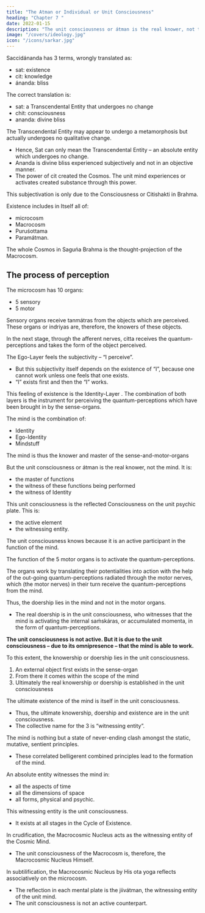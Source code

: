 ```yaml
---
title: "The Atman or Individual or Unit Consciousness"
heading: "Chapter 7 "
date: 2022-01-15
description: "The unit consciousness or átman is the real knower, not the mind. It is the master of functions the witness of these functions being performed, the witness of Identity"
image: "/covers/ideology.jpg"
icon: "/icons/sarkar.jpg"
---
```



Saccidánanda has 3 terms, wrongly translated as:
- sat: existence
- cit: knowledge
- ánanda: bliss 

The correct translation is:
- sat: a Transcendental Entity that undergoes no change
- chit: consciousness
- ananda: divine bliss

<!--  sat means “ – . “Existence” is a relative term and conveys the sense of existence under certain relative conditions of time, place and person. Sat implies “unchangeable”.  -->

The Transcendental Entity may appear to undergo a metamorphosis but actually undergoes no qualitative change.
- Hence, Sat can only mean the Transcendental Entity – an absolute entity which undergoes no change.
- Ananda is divine bliss experienced subjectively and not in an objective manner.
- The power of cit created the Cosmos. The unit mind experiences or activates created substance through this power. 

This subjectivation is only due to the Consciousness or Citishakti in Brahma.

<!-- Saguńa Brahma --> Existence includes in Itself all of:
- microcosm
- Macrocosm
- Puruśottama
- Paramátman. 

The whole Cosmos in Saguńa Brahma is the thought-projection of the Macrocosm. 


## The process of perception 

<!-- of different objects in the Cosmos by the microcosm. -->

The microcosm has 10 organs:
- 5 sensory 
- 5 motor

Sensory organs receive tanmátras from the objects which are perceived. These organs or indriyas are, therefore, the knowers of these objects. 

In the next stage, through the afferent nerves, citta receives the quantum-perceptions <!-- tanmátras --> and takes the form of the object perceived. 

The Ego-Layer <!-- Ahaḿtattva --> feels the subjectivity – “I perceive”. 
- But this subjectivity itself depends on the existence of “I”, because one cannot work unless one feels that one exists. 
- “I” exists first and then the “I” works. 

This feeling of existence is the Identity-Layer <!-- Mahattattva -->. The combination of both layers <!--  ahaḿtattva and mahattattva --> is the instrument for perceiving the quantum-perceptions <!-- tanmátras --> which have been brought in by the sense-organs. 

The mind is the combination of: <!-- (mahat, aham and citta) --> 
- Identity
- Ego-Identity
- Mindstuff

The mind is thus the knower and master of the sense-and-motor-organs<!--  indriyas --><!-- , that is why the mind is said to be the master of the organs. --> 

But the unit consciousness or átman is the real knower, not the mind. It is:
- the master of functions
- the witness of these functions being performed
- the witness of Identity <!-- mahattattva -->

<!-- “I exist,” “I do,” and done “I” are functional forms.  -->

<!-- There is another entity who is . This witnessing entity is the .  -->

<!-- The knower of the mind itself is the átman. Hence the ultimate knowership (jiṋátrtva) lies in the átman and not in the mind;  -->

This unit consciousness is the reflected Consciousness on the unit psychic plate. This is:
- the active element
- the witnessing entity. 

The unit consciousness knows because it is an active participant in the function of the mind.

The function of the 5 motor organs is to activate the quantum-perceptions. 

The organs work by translating their potentialities into action with the help of the out-going quantum-perceptions <!-- tanmátras --> radiated through the motor nerves, which (the motor nerves) in their turn receive the <!-- tanmátras --> quantum-perceptions from the mind. 

Thus, the doership lies in the mind and not in the motor organs. 
- The real doership is in the unit consciousness, who witnesses that the mind is activating the internal saḿskáras, or accumulated momenta, in the form of quantum-perceptions. 

**The unit consciousness is not active. But it is due to the unit consciousness – due to its omnipresence – that the mind is able to work.** 

To this extent, the knowership or doership lies in the unit consciousness. <!-- The átman itself does not work, but its existence is the ultimate cause of knowing and doing. -->

1. An external object first exists in the sense-organ
2. From there it <!-- Then it com. ; on further introspection it depends on the existence of the organ --> comes within the scope of the mind
3. Ultimately the real knowership or doership is established in the unit consciousness


The ultimate existence of the mind is itself in the unit consciousness. 
- Thus, the ultimate knowership, doership and existence are in the unit consciousness. 
- The collective name for the 3 is “witnessing entity”.

The mind is nothing but a state of never-ending clash amongst the static, mutative, sentient principles.
- These correlated belligerent combined principles <!-- are the main attributes --> lead to the formation of the mind.

<!-- As the mind is only a never-ending clash and an ever-changing relative functional organism, there must be  -->

An absolute entity witnesses the mind in:
- all the aspects of time
- all the dimensions of space
- all forms, physical and psychic.

This witnessing entity is the unit consciousness. <!-- , and the mind is only the result of ever-changing functional metamorphosis. --> 
- It exists at all stages in the Cycle of Existence<!--  Brahma Cakra -->. 

In crudification, the Macrocosmic Nucleus <!-- Puruśottama --> acts as the witnessing entity of the Cosmic Mind. 
- The unit consciousness <!-- Átman --> of the Macrocosm is, therefore, <!-- Puruśottama --> the Macrocosmic Nucleus Himself.

In subtilification, <!-- Puruśottama -->the Macrocosmic Nucleus by His ota yoga reflects associatively on the microcosm. 
- The reflection in each mental plate is the jiivátman, the witnessing entity of the unit mind.
- The <!-- átman --> unit consciousness is not an active counterpart.

<!-- The mind is an ever-changing functional organism and so it must have a momentum. 

From where does the mind derive this momentum?  -->